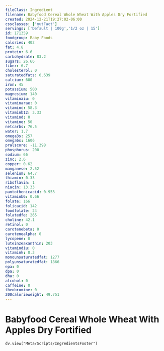 ```yaml
---
fileClass: Ingredient
filename: Babyfood Cereal Whole Wheat With Apples Dry Fortified
created: 2024-12-21T19:27:02-06:00
cssclasses: ['nutFact']
servings: ['Default | 100g','1/2 oz | 15']
id: 171359
foodgroup: Baby Foods
calories: 402
fat: 4.8
protein: 6.6
carbohydrate: 83.2
sugars: 26.66
fiber: 6.7
cholesterol: 0
saturatedfats: 0.639
calcium: 600
iron: 45
potassium: 500
magnesium: 140
vitaminaiu: 0
vitaminarae: 0
vitaminc: 58.3
vitaminb12: 3.33
vitamind: 0
vitamine: 50
netcarbs: 76.5
water: 1.7
omega3s: 257
omega6s: 1606
pralscore: -11.398
phosphorus: 200
sodium: 66
zinc: 2.6
copper: 0.62
manganese: 2.52
selenium: 64.7
thiamin: 0.33
riboflavin: 1
niacin: 13.33
pantothenicacid: 0.953
vitaminb6: 0.66
folate: 166
folicacid: 142
foodfolate: 24
folatedfe: 265
choline: 42.1
retinol: 0
carotenebeta: 0
carotenealpha: 0
lycopene: 0
luteinzeaxanthin: 203
vitamindiu: 0
vitamink: 8.3
monounsaturatedfat: 1277
polyunsaturatedfat: 1866
epa: 0
dpa: 0
dha: 0
alcohol: 0
caffeine: 0
theobromine: 0
200calorieweight: 49.751
---
```


# Babyfood Cereal Whole Wheat With Apples Dry Fortified

```dataviewjs
dv.view("Meta/Scripts/IngredientsFooter")
```